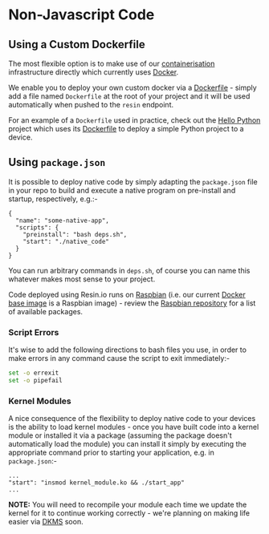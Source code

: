 # Non-Javascript Code

## Using a Custom Dockerfile

The most flexible option is to make use of our [containerisation][container]
infrastructure directly which currently uses [Docker][docker].

We enable you to deploy your own custom docker via a [Dockerfile][Dockerfile] -
simply add a file named `Dockerfile` at the root of your project and it will be
used automatically when pushed to the `resin` endpoint.

For an example of a `Dockerfile` used in practice, check out the
[Hello Python][hello-python] project which uses its
[Dockerfile][hello-dockerfile] to deploy a simple Python project to a device.

## Using `package.json`

It is possible to deploy native code by simply adapting the `package.json` file
in your repo to build and execute a native program on pre-install and startup,
respectively, e.g.:-

```
{
  "name": "some-native-app",
  "scripts": {
    "preinstall": "bash deps.sh",
    "start": "./native_code"
  }
}
```

You can run arbitrary commands in `deps.sh`, of course you can name this
whatever makes most sense to your project.

Code deployed using Resin.io runs on [Raspbian][raspbian] (i.e. our current
[Docker][docker] [base image][base_image] is a Raspbian image) - review
the [Raspbian repository][raspbian_repo] for a list of available packages.

### Script Errors

It's wise to add the following directions to bash files you use, in order to
make errors in any command cause the script to exit immediately:-

```bash
set -o errexit
set -o pipefail
```

### Kernel Modules

A nice consequence of the flexibility to deploy native code to your devices is
the ability to load kernel modules - once you have built code into a kernel
module or installed it via a package (assuming the package doesn't automatically
load the module) you can install it simply by executing the appropriate command
prior to starting your application, e.g. in `package.json`:-

```
...
"start": "insmod kernel_module.ko && ./start_app"
...
```

__NOTE:__ You will need to recompile your module each time we update the kernel
for it to continue working correctly - we're planning on making life easier via
[DKMS][dkms] soon.


[raspbian]:http://www.raspbian.org/
[modprobe]:http://en.wikipedia.org/wiki/Modprobe
[dkms]:http://en.wikipedia.org/wiki/Dynamic_Kernel_Module_Support

[Dockerfile]:https://docs.docker.com/reference/builder/
[container]:https://wiki.archlinux.org/index.php/Linux_Containers
[docker]:http://docker.io
[hello-python]:https://github.com/alexandrosm/hello-python
[example-dockerfile]:https://github.com/alexandrosm/hello-python
[hello-dockerfile]:https://github.com/alexandrosm/hello-python/blob/master/Dockerfile
[base_image]:https://docs.docker.com/terms/image/#base-image-def
[raspbian_repo]:http://www.raspbian.org/RaspbianRepository
